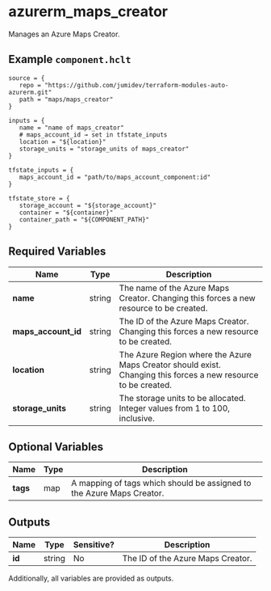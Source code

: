 # azurerm_maps_creator

Manages an Azure Maps Creator.

## Example `component.hclt`

```hcl
source = {
   repo = "https://github.com/jumidev/terraform-modules-auto-azurerm.git"   
   path = "maps/maps_creator"   
}

inputs = {
   name = "name of maps_creator"   
   # maps_account_id → set in tfstate_inputs
   location = "${location}"   
   storage_units = "storage_units of maps_creator"   
}

tfstate_inputs = {
   maps_account_id = "path/to/maps_account_component:id"   
}

tfstate_store = {
   storage_account = "${storage_account}"   
   container = "${container}"   
   container_path = "${COMPONENT_PATH}"   
}

```

## Required Variables

| Name | Type |  Description |
| ---- | --------- |  ----------- |
| **name** | string |  The name of the Azure Maps Creator. Changing this forces a new resource to be created. | 
| **maps_account_id** | string |  The ID of the Azure Maps Creator. Changing this forces a new resource to be created. | 
| **location** | string |  The Azure Region where the Azure Maps Creator should exist. Changing this forces a new resource to be created. | 
| **storage_units** | string |  The storage units to be allocated. Integer values from 1 to 100, inclusive. | 

## Optional Variables

| Name | Type |  Description |
| ---- | --------- |  ----------- |
| **tags** | map |  A mapping of tags which should be assigned to the Azure Maps Creator. | 



## Outputs

| Name | Type | Sensitive? | Description |
| ---- | ---- | --------- | --------- |
| **id** | string | No  | The ID of the Azure Maps Creator. | 

Additionally, all variables are provided as outputs.
